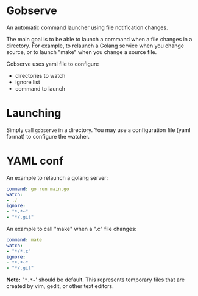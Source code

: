 # Gobserve

An automatic command launcher using file notification changes.

The main goal is to be able to launch a command when a file changes in a directory. For example, to relaunch a Golang service when you change source, or to launch "make" when you change a source file.

Gobserve uses yaml file to configure

- directories to watch
- ignore list
- command to launch


# Launching

Simply call `gobserve` in a directory. You may use a configuration file (yaml format) to configure the watcher.

# YAML conf

An example to relaunch a golang server:

```yaml
command: go run main.go
watch:
- ./
ignore:
- "*.*~"
- "*/.git"
```

An example to call "make" when a ".c" file changes:


```yaml
command: make
watch:
- "*/*.c"
ignore:
- "*.*~"
- "*/.git"
```


**Note:** "`*.*~`' should be default. This represents temporary files that are created by vim, gedit, or other text editors.

